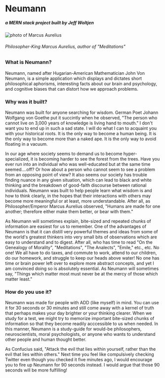 # Neumann
##### a MERN stack project built by Jeff Woltjen


![photo of Marcus Aurelius](https://www.onthisday.com/images/people/marcus-aurelius-medium.jpg) 
###### Philosopher-King Marcus Aurelius, author of "Meditations"

### What is Neumann? 
Neumann, named after Hugarian-American Mathematician John Von Neumann, is a simple application which displays and dictates short philosophical aphorisms, interesting facts about our brain and psychology, and cognitive biases that can distort how we approach problems. 

### Why was it built? 
Neumann was built for anyone searching for wisdom. German Poet Johann Wolfgang von Goethe put it succintly when he observed, "The person who cannot live on 3,000 years of knowledge is living hand to mouth." I don't want you to end up in such a sad state. I will do what I can to acquaint you with your historical roots. It is the only way to become a human being. It is the only way to become more than a naked ape. It is the only way to avoid floating in a vacuum.

In our age where society seems to demand us to become hyper-specialized, it is becoming harder to see the forest from the trees. Have you ever run into an individual who was well-educated but at the same time seemed....off? Or how about a person who cannot seem to see a problem from an opposing point of view? It also seems our society has trouble finding nuance in any given situation, which can lead to black and white thinking and the breakdown of good-faith discourse between rational individuals. Neumann was built to help people learn what wisdom is and how to think clearly, in the hopes that their interactions with others may become more meaningful or at least, more understandable. After all, as Philosopher/Emperor Marcus Aurelius observed, "Humans are made for one another; therefore either make them better, or bear with them."

As Neumann will sometimes explain, bite-sized and repeated chunks of information are easiest for us to remember. One of the advantages of Neumann is that it can distill very powerful themes and ideas from some of the world's greatest thinkers into very small bits of observations which are easy to understand and to digest. After all, who has time to read "On the Genealogy of Morality", "Meditations", "The Analects", "Emile," etc., etc. No one! We all have to do taxes, and commute to work, attend to our children, do our homework, and struggle to keep our heads above water! No one has time or brain power left over to explore more abstract concepts, and yet I am convinced doing so is absolutely essential. As Neumann will sometimes say, "Things which matter most must never be at the mercy of those which matter least." 

### How do you use it? 
Neumann was made for people with ADD (like myself) in mind. You can use it for 30 seconds or 30 minutes and still come away with a kernel of truth that perhaps makes your day brighter or your thinking clearer. When we study for a test, we might try to memorize important bite-sized chunks of information so that they become readily acccessible to us when needed. In this manner, Neumann is a study-guide for would-be philosophers, neuroscientists, moral psychologists, or anyone who wants to understand other people and human thought better.

As Confucius said, "Attack the evil that lies within yourself, rather than the evil that lies within others." Next time you feel like compulsively checking Twitter even though you checked it five minutes ago, I would encourage you to fire up Neumann for 90 seconds instead. I would argue that those 90 seconds will be more fulfilling! 

